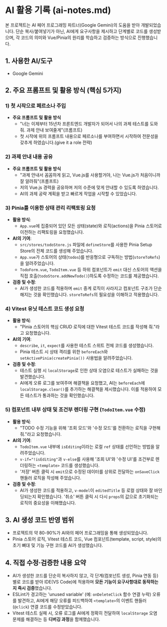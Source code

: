 # AI 활용 기록 (ai-notes.md)

본 프로젝트는 AI 페어 프로그래밍 파트너(Google Gemini)의 도움을 받아 개발되었습니다. 단순 복사/붙여넣기가 아닌, AI에게 요구사항을 제시하고 단계별로 코드를 생성받으며, 각 코드의 의미와 Vue/Pinia의 원리를 학습하고 검증하는 방식으로 진행했습니다.

## 1. 사용한 AI/도구

- Google Gemini

## 2. 주요 프롬프트 및 활용 방식 (핵심 5가지)

### 1) 첫 시작으로 페르소나 주입
- **주요 프롬프트 및 활용 방식**
    - "너는 이제부터 15년차 프론트엔드 개발자가 되어서 나의 과제 테스트를 도와줘. 과제 안내 보여줄게"(프롬프트)
    - 첫 시작에 위의 프롬프트 내용으로 페르소나를 부여하면서 시작하여 전문성을 갖추게 하였습니다.(give it a role 전략)

### 2) 과제 안내 내용 공유
-  **주요 프롬프트 및 활용 방식**
    - "과제 안내서 꼼꼼하게 읽고, Vue.js를 사용할거야, 나는 Vue.js가 처음이니까 잘 알려줘"(프롬프트)
    - 저의 Vue.js 경력을 공유하며 저의 수준에 맞게 안내할 수 있도록 하였습니다.
    - AI의 과제 공략 계획을 받고 빠르게 작업을 시작할 수 있었습니다.


### 3) Pinia를 이용한 상태 관리 리팩토링 요청

- **활용 방식**:
    - `App.vue`에 집중되어 있던 모든 상태(state)와 로직(actions)을 Pinia 스토어로 이전하는 리팩토링을 요청했습니다.
- **AI의 기여**:
    - `src/stores/todoStore.js` 파일에 `defineStore`를 사용한 Pinia Setup Store의 전체 코드를 생성해 주었습니다.
    - `App.vue`가 스토어의 상태(`todos`)를 반응형으로 구독하는 방법(`storeToRefs`)을 알려주었습니다.
    - `TodoForm.vue`, `TodoItem.vue` 등 하위 컴포넌트가 `emit` 대신 스토어의 액션을 직접 호출(`todoStore.addNewTodo()`)하도록 수정하는 코드를 제공했습니다.
- **검증 및 수정**:
    - AI가 생성한 코드를 적용하며 `emit` 중계 로직이 사라지고 컴포넌트 구조가 단순해지는 것을 확인했습니다. `storeToRefs`의 필요성을 이해하고 적용했습니다.

### 4) Vitest 유닛 테스트 코드 생성 요청

- **활용 방식**:
    - "Pinia 스토어의 핵심 CRUD 로직에 대한 Vitest 테스트 코드를 작성해 줘."라고 요청했습니다.
- **AI의 기여**:
    - `describe`, `it`, `expect`를 사용한 테스트 스위트 전체 코드를 생성했습니다.
    - Pinia 테스트 시 상태 격리를 위한 `beforeEach`와 `setActivePinia(createPinia())` 사용법을 알려주었습니다.
- **검증 및 수정**:
    - 테스트 실행 시 `localStorage`로 인한 상태 오염으로 테스트가 실패하는 것을 발견했습니다.
    - AI에게 오류 로그를 보여주며 해결책을 요청했고, AI는 `beforeEach`에 `localStorage.clear()`를 추가하는 해결책을 제시했습니다. 이를 적용하여 모든 테스트가 통과하는 것을 확인했습니다.

### 5) 컴포넌트 내부 상태 및 조건부 렌더링 구현 (`TodoItem.vue` 수정)

- **활용 방식**:
    - "TODO 수정 기능을 위해 '조회 모드'와 '수정 모드'를 전환하는 로직을 구현해 줘."라고 요청했습니다.
- **AI의 기여**:
    - `TodoItem.vue` 내부에 `isEditing`이라는 로컬 `ref` 상태를 선언하는 방법을 알려주었습니다.
    - `v-if="!isEditing"`과 `v-else`를 사용해 '조회 UI'와 '수정 UI'를 조건부로 렌더링하는 `<template>` 코드를 생성했습니다.
    - '저장' 버튼 클릭 시 `emit`으로 수정된 데이터를 상위로 전달하는 `onSaveClick` 핸들러 로직을 작성해 주었습니다.
- **검증 및 수정**:
    - AI가 생성한 코드를 적용하고, `v-model`이 `editedTitle` 등 로컬 상태와 잘 바인딩되는지 확인했습니다. '취소' 버튼 클릭 시 다시 `props`의 값으로 초기화되는 로직의 중요성을 이해했습니다.

## 3. AI 생성 코드 반영 범위

- 프로젝트의 약 80-90%가 AI와의 페어 프로그래밍을 통해 생성되었습니다.
- Pinia 스토어 로직, Vitest 테스트 코드, Vue 컴포넌트(template, script, style)의 초기 뼈대 및 기능 구현 코드를 AI가 생성했습니다.

## 4. 직접 수정·검증한 내용 요약

- AI가 생성한 코드를 단순히 복사하지 않고, 각 단계(컴포넌트 생성, Pinia 연동 등)별로 코드를 받아 IDE(VS Code)에 적용하며 **모든 기능이 요구사항대로 동작하는지 즉시 검증**했습니다.
- ESLint가 경고하는 'unused variable' (예: `onDeleteClick` 함수 연결 누락) 오류를 발견하고, AI에게 해당 오류를 피드백하여 `<template>`의 이벤트 핸들러(`@click`) 연결 코드를 수정받았습니다.
- Vitest 테스트 실패 시, 오류 로그를 AI에게 정확히 전달하여 `localStorage` 오염 문제를 해결하는 등 **디버깅 과정**을 함께했습니다.